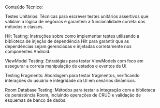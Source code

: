 Conteúdo Técnico:

Testes Unitários: Técnicas para escrever testes unitários assertivos que validam a lógica de negócios e garantem a funcionalidade correta dos métodos e classes.

Hilt Testing: Instruções sobre como implementar testes utilizando a biblioteca de injeção de dependência Hilt para garantir que as dependências sejam gerenciadas e injetadas corretamente nos componentes Android.

ViewModel Testing: Estratégias para testar ViewModels com foco em assegurar a correta manipulação de estados e eventos da UI.

Testing Fragments: Abordagem para testar fragmentos, verificando interações do usuário e integridade da UI em cenários dinâmicos.

Room Database Testing: Métodos para testar a integração com a biblioteca de persistência Room, incluindo operações de CRUD e validação de esquemas de banco de dados.
